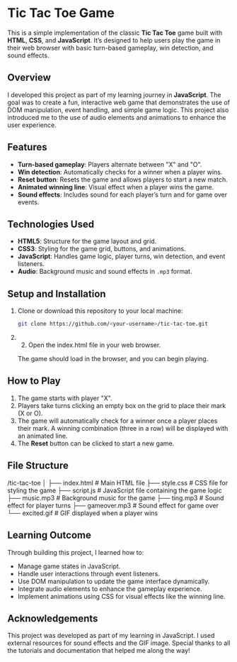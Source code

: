 # Tic Tac Toe Game

This is a simple implementation of the classic **Tic Tac Toe** game built with **HTML**, **CSS**, and **JavaScript**. It’s designed to help users play the game in their web browser with basic turn-based gameplay, win detection, and sound effects.

## Overview

I developed this project as part of my learning journey in **JavaScript**. The goal was to create a fun, interactive web game that demonstrates the use of DOM manipulation, event handling, and simple game logic. This project also introduced me to the use of audio elements and animations to enhance the user experience.

## Features

- **Turn-based gameplay**: Players alternate between "X" and "O".
- **Win detection**: Automatically checks for a winner when a player wins.
- **Reset button**: Resets the game and allows players to start a new match.
- **Animated winning line**: Visual effect when a player wins the game.
- **Sound effects**: Includes sound for each player’s turn and for game over events.

## Technologies Used

- **HTML5**: Structure for the game layout and grid.
- **CSS3**: Styling for the game grid, buttons, and animations.
- **JavaScript**: Handles game logic, player turns, win detection, and event listeners.
- **Audio**: Background music and sound effects in `.mp3` format.

## Setup and Installation

1. Clone or download this repository to your local machine:
   ```bash
   git clone https://github.com/<your-username>/tic-tac-toe.git
2. 2. Open the index.html file in your web browser.

    The game should load in the browser, and you can begin playing.
## How to Play

1. The game starts with player "X".
2. Players take turns clicking an empty box on the grid to place their mark (X or O).
3. The game will automatically check for a winner once a player places their mark. A winning combination (three in a row) will be displayed with an animated line.
4. The **Reset** button can be clicked to start a new game.

## File Structure

/tic-tac-toe
│
├── index.html        # Main HTML file
├── style.css         # CSS file for styling the game
├── script.js         # JavaScript file containing the game logic
├── music.mp3         # Background music for the game
├── ting.mp3          # Sound effect for player turns
├── gameover.mp3      # Sound effect for game over
└── excited.gif       # GIF displayed when a player wins

## Learning Outcome

Through building this project, I learned how to:

- Manage game states in JavaScript.
- Handle user interactions through event listeners.
- Use DOM manipulation to update the game interface dynamically.
- Integrate audio elements to enhance the gameplay experience.
- Implement animations using CSS for visual effects like the winning line.

## Acknowledgements

This project was developed as part of my learning in JavaScript. I used external resources for sound effects and the GIF image. Special thanks to all the tutorials and documentation that helped me along the way!


